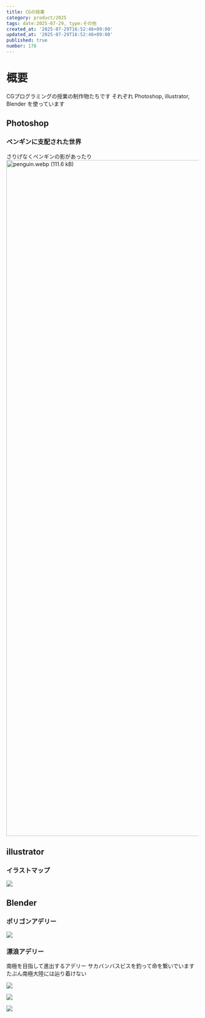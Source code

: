 ```yaml
---
title: CGの授業
category: product/2025
tags: date:2025-07-29, type:その他
created_at: '2025-07-29T16:52:46+09:00'
updated_at: '2025-07-29T16:52:46+09:00'
published: true
number: 178
---
```


<!-- icons: blender,illustrator,photoshop -->

# 概要
CGプログラミングの授業の制作物たちです
それぞれ Photoshop, illustrator, Blender を使っています

## Photoshop
### ペンギンに支配された世界
さりげなくペンギンの影があったり
<img width="1772" alt="penguin.webp (111.6 kB)" src="https://img.esa.io/uploads/production/attachments/21347/2025/07/29/148142/73387d34-7201-46d5-a519-e86e58d84df6.webp">

## illustrator
### イラストマップ
![](https://files.satooru.me/cg-programming/illustration-map.webp)

## Blender
### ポリゴンアデリー
![](https://files.satooru.me/cg-programming/adelie.webp)

### 漂浪アデリー
南極を目指して進出するアデリー
サカバンバスピスを釣って命を繋いでいます
たぶん南極大陸には辿り着けない

![](https://files.satooru.me/cg-programming/blender1.webp)

![](https://files.satooru.me/cg-programming/blender2.webp)

![](https://files.satooru.me/cg-programming/blender3.webp)
